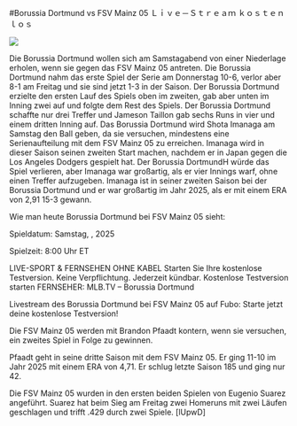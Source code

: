 #Borussia Dortmund vs FSV Mainz 05 Ｌｉｖｅ－Ｓｔｒｅａｍ ｋｏｓｔｅｎｌｏｓ  
  
  
[![](https://i.imgur.com/qSNzIqt.png)](https://movie.rssnews.media/eCdoHhw.php)  
  
Die Borussia Dortmund wollen sich am Samstagabend von einer Niederlage erholen, wenn sie gegen das FSV Mainz 05 antreten. Die Borussia Dortmund nahm das erste Spiel der Serie am Donnerstag 10-6, verlor aber 8-1 am Freitag und sie sind jetzt 1-3 in der Saison. Der Borussia Dortmund erzielte den ersten Lauf des Spiels oben im zweiten, gab aber unten im Inning zwei auf und folgte dem Rest des Spiels. Der Borussia Dortmund schaffte nur drei Treffer und Jameson Taillon gab sechs Runs in vier und einem dritten Inning auf. Das Borussia Dortmund wird Shota Imanaga am Samstag den Ball geben, da sie versuchen, mindestens eine Serienaufteilung mit dem FSV Mainz 05 zu erreichen. Imanaga wird in dieser Saison seinen zweiten Start machen, nachdem er in Japan gegen die Los Angeles Dodgers gespielt hat. Der Borussia DortmundH würde das Spiel verlieren, aber Imanaga war großartig, als er vier Innings warf, ohne einen Treffer aufzugeben. Imanaga ist in seiner zweiten Saison bei der Borussia Dortmund und er war großartig im Jahr 2025, als er mit einem ERA von 2,91 15-3 gewann.

Wie man heute Borussia Dortmund bei FSV Mainz 05 sieht:

Spieldatum: Samstag, , 2025

Spielzeit: 8:00 Uhr ET

LIVE-SPORT & FERNSEHEN OHNE KABEL
Starten Sie Ihre kostenlose Testversion. Keine Verpflichtung. Jederzeit kündbar.
Kostenlose Testversion starten
FERNSEHER: MLB.TV – Borussia Dortmund

Livestream des Borussia Dortmund bei FSV Mainz 05 auf Fubo: Starte jetzt deine kostenlose Testversion!

Die FSV Mainz 05 werden mit Brandon Pfaadt kontern, wenn sie versuchen, ein zweites Spiel in Folge zu gewinnen.

Pfaadt geht in seine dritte Saison mit dem FSV Mainz 05. Er ging 11-10 im Jahr 2025 mit einem ERA von 4,71. Er schlug letzte Saison 185 und ging nur 42.

Die FSV Mainz 05 wurden in den ersten beiden Spielen von Eugenio Suarez angeführt. Suarez hat beim Sieg am Freitag zwei Homeruns mit zwei Läufen geschlagen und trifft .429 durch zwei Spiele. [lUpwD]